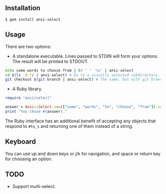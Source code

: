 ## Installation

    $ gem install ansi-select


## Usage

There are two options:

* A standalone executable. Lines passed to STDIN will form your options. The result will be printed to STDOUT.

```bash
echo some words to choose from | tr ' ' '\n' | ansi-select
cd $(ls -d */ | ansi-select) # Go to a visually selected subdirectory.
git checkout $(git branch | ansi-select) # The same, but with git branches.
```

* A Ruby library.

```ruby
require "ansi/select"

answer = Ansi::Select.new(["some", "words", "to", "choose", "from"]).select
print "You chose #{answer}."
```

The Ruby interface has an additional benefit of accepting any objects that respond
to `#to_s` and returning one of them instead of a string.


## Keyboard

You can use up and down keys or j/k for navigation, and space or return key for choosing an option.


## TODO

* Support multi-select.
